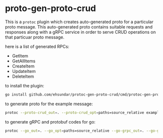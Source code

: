# proto-gen-proto-crud

This is a `protoc` plugin which creates auto-generated proto for a particular proto message. This auto-generated proto contains suitable requests and responses along with a gRPC service in order to serve CRUD operations on that particuar proto message.

here is a list of generated RPCs:

- GetItem
- GetAllItems
- CreateItem
- UpdateItem
- DeleteItem

to install the plugin:

```bash
go install github.com/ehsundar/protoc-gen-proto-crud/cmd/protoc-gen-proto-crud
```

to generate proto for the example message:

```bash
protoc --proto-crud_out=. --proto-crud_opt=paths=source_relative example/item.proto
```

to generate gRPC and protobuf codes for go:

```bash
protoc --go_out=. --go_opt=paths=source_relative --go-grpc_out=. --go-grpc_opt=paths=source_relative example/*.proto
```
